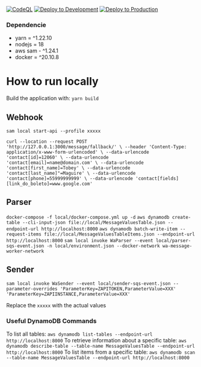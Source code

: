[![CodeQL](https://github.com/Andriuslima/wa-message-worker-sam/actions/workflows/codeql-analysis.yml/badge.svg?branch=main)](https://github.com/Andriuslima/wa-message-worker-sam/actions/workflows/codeql-analysis.yml)
[![Deploy to Development](https://github.com/Andriuslima/wa-message-worker-sam/actions/workflows/deploy-development.yml/badge.svg?branch=main)](https://github.com/Andriuslima/wa-message-worker-sam/actions/workflows/deploy-development.yml)
[![Deploy to Production](https://github.com/Andriuslima/wa-message-worker-sam/actions/workflows/deploy-production.yml/badge.svg?branch=main)](https://github.com/Andriuslima/wa-message-worker-sam/actions/workflows/deploy-production.yml)

### Dependencie

- yarn = ^1.22.10
- nodejs = 18
- aws sam - ^1.24.1
- docker = ^20.10.8

# How to run locally

Build the application with: `yarn build`

## Webhook

`sam local start-api --profile xxxxx`

`curl --location --request POST 'http://127.0.0.1:3000/message/fallback/' \ --header 'Content-Type: application/x-www-form-urlencoded' \ --data-urlencode 'contact[id]=12060' \ --data-urlencode 'contact[email]=name@domain.com' \ --data-urlencode 'contact[first_name]=Tobey' \ --data-urlencode 'contact[last_name]"=Maguire' \ --data-urlencode 'contact[phone]=55999999999' \ --data-urlencode 'contact[fields][link_do_boleto]=www.google.com'`

## Parser

`docker-compose -f local/docker-compose.yml up -d`
`aws dynamodb create-table --cli-input-json file://local/MessageValuesTable.json --endpoint-url http://localhost:8000`
`aws dynamodb batch-write-item --request-items file://local/MessageValuesTableItems.json --endpoint-url http://localhost:8000`
`sam local invoke WaParser --event local/parser-sqs-event.json -n local/environment.json --docker-network wa-message-worker-network`

## Sender

`sam local invoke WaSender --event local/sender-sqs-event.json --parameter-overrides 'ParameterKey=ZAPITOKEN,ParameterValue=XXX' 'ParameterKey=ZAPIINSTANCE,ParameterValue=XXX'`

Replace the `xxxxx` with the actual values

### Useful DynamoDB Commands

To list all tables: `aws dynamodb list-tables --endpoint-url http://localhost:8000`
To retrieve information about a specific table: `aws dynamodb describe-table --table-name MessageValuesTable --endpoint-url http://localhost:8000`
To list items from a specific table: `aws dynamodb scan --table-name MessageValuesTable --endpoint-url http://localhost:8000`
